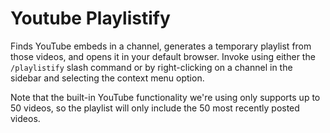 # Youtube Playlistify

Finds YouTube embeds in a channel, generates a temporary playlist from those videos, and opens it in your default browser. Invoke using either the `/playlistify` slash command or by right-clicking on a channel in the sidebar and selecting the context menu option.

Note that the built-in YouTube functionality we're using only supports up to 50 videos, so the playlist will only include the 50 most recently posted videos.
